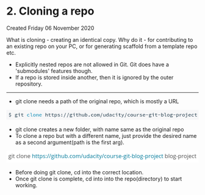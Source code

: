 # 2. Cloning a repo
Created Friday 06 November 2020

What is cloning - creating an identical copy.
Why do it - for contributing to an existing repo on your PC, or for generating scaffold from a template repo etc.


* Explicitly nested repos are not allowed in Git. Git does have a 'submodules' features though.
* If a repo is stored inside another, then it is ignored by the outer repository.


*****


* git clone needs a path of the original repo, which is mostly a URL

![](./2._Cloning_a_repo/pasted_image.png)

* git clone creates a new folder, with name same as the original repo
* To clone a repo but with a different name, just provide the desired name as a second argument(path is the first arg).

![](./2._Cloning_a_repo/pasted_image001.png)

* Before doing git clone, cd into the correct location.
* Once git clone is complete, cd into into the repo(directory) to start working.


